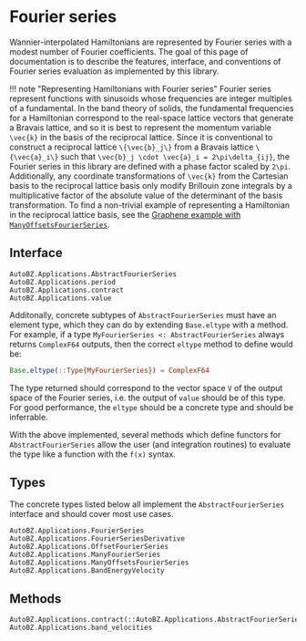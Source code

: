 # Fourier series

Wannier-interpolated Hamiltonians are represented by Fourier series with a
modest number of Fourier coefficients. The goal of this page of documentation is
to describe the features, interface, and conventions of Fourier series
evaluation as implemented by this library.

!!! note "Representing Hamiltonians with Fourier series"
    Fourier series represent functions with sinusoids whose frequencies are
    integer multiples of a fundamental. In the band theory of solids, the
    fundamental frequencies for a Hamiltonian correspond to the real-space
    lattice vectors that generate a Bravais lattice, and so it is best to
    represent the momentum variable ``\vec{k}`` in the basis of the reciprocal
    lattice. Since it is conventional to construct a reciprocal lattice
    ``\{\vec{b}_j\}`` from a Bravais lattice ``\{\vec{a}_i\}`` such that
    ``\vec{b}_j \cdot \vec{a}_i = 2\pi\delta_{ij}``, the Fourier series in this
    library are defined with a phase factor scaled by ``2\pi``. Additionally,
    any coordinate transformations of ``\vec{k}`` from the Cartesian basis to
    the reciprocal lattice basis only modify Brillouin zone integrals by a
    multiplicative factor of the absolute value of the determinant of the basis
    transformation. To find a non-trivial example of representing a Hamiltonian
    in the reciprocal lattice basis, see the [Graphene example with
    `ManyOffsetsFourierSeries`](@ref).

## Interface

```@docs
AutoBZ.Applications.AbstractFourierSeries
AutoBZ.Applications.period
AutoBZ.Applications.contract
AutoBZ.Applications.value
```

Additonally, concrete subtypes of `AbstractFourierSeries` must have an element
type, which they can do by extending `Base.eltype` with a method. For example,
if a type `MyFourierSeries <: AbstractFourierSeries` always returns `ComplexF64`
outputs, then the correct `eltype` method to define would be:
```julia
Base.eltype(::Type{MyFourierSeries}) = ComplexF64
```
The type returned should correspond to the vector space ``V`` of the output
space of the Fourier series, i.e. the output of `value` should be of this
type. For good performance, the `eltype` should be a concrete type and should be
inferrable.

With the above implemented, several methods which define functors for
`AbstractFourierSeries` allow the user (and integration routines) to evaluate
the type like a function with the `f(x)` syntax.

## Types

The concrete types listed below all implement the `AbstractFourierSeries`
interface and should cover most use cases.

```@docs
AutoBZ.Applications.FourierSeries
AutoBZ.Applications.FourierSeriesDerivative
AutoBZ.Applications.OffsetFourierSeries
AutoBZ.Applications.ManyFourierSeries
AutoBZ.Applications.ManyOffsetsFourierSeries
AutoBZ.Applications.BandEnergyVelocity
```

## Methods

```@docs
AutoBZ.Applications.contract(::AutoBZ.Applications.AbstractFourierSeries)
AutoBZ.Applications.band_velocities
```